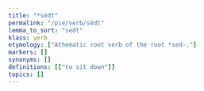 ```yaml
---
title: "*sédt"
permalink: "/pie/verb/sédt"
lemma_to_sort: "sedt"
klass: verb
etymology: ["Athematic root verb of the root *sed-."]
markers: []
synonyms: []
definitions: [["to sit down"]]
topics: []
---
```

